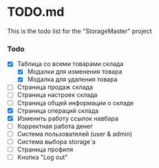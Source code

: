 # TODO.md

This is the todo list for the "StorageMaster" project

### Todo

-   [x] Таблица со всеми товарами склада
    -   [x] Модалки для изменения товара
    -   [x] Модалка для удаления товара
-   [ ] Страница продаж склада
-   [ ] Страница настроек склада
-   [ ] Страница общей информации о складе
-   [x] Страница операций склада
-   [x] Изменить работу ссылок навбара
-   [ ] Корректная работа денег
-   [ ] Система пользователей (user & admin)
-   [ ] Система выбора storage`а
-   [ ] Страница профиля
-   [ ] Кнопка "Log out"
